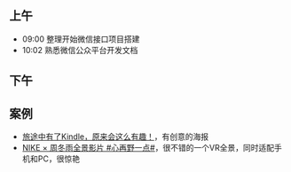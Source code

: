 ## 上午
* 09:00 整理开始微信接口项目搭建
* 10:02 熟悉微信公众平台开发文档

## 下午

## 案例
* [旅途中有了Kindle，原来会这么有趣！](http://www.yindudigital.com/zj/20170710/)，有创意的海报
* [NIKE × 周冬雨全景影片 #心再野一点#](http://believeinmore.nike.com.cn/)，很不错的一个VR全景，同时适配手机和PC，很惊艳
